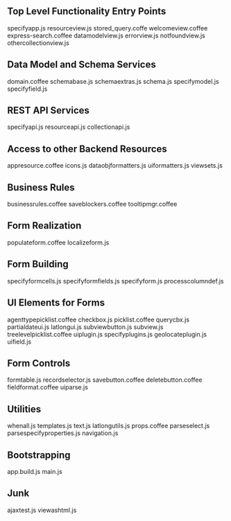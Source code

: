 Top Level Functionality Entry Points
------------------------------------
specifyapp.js
resourceview.js
stored_query.coffe
welcomeview.coffee
express-search.coffee
datamodelview.js
errorview.js
notfoundview.js
othercollectionview.js


Data Model and Schema Services
------------------------------
domain.coffee
schemabase.js
schemaextras.js
schema.js
specifymodel.js
specifyfield.js


REST API Services
-----------------
specifyapi.js
resourceapi.js
collectionapi.js


Access to other Backend Resources
--------------
appresource.coffee
icons.js
dataobjformatters.js
uiformatters.js
viewsets.js


Business Rules
--------------
businessrules.coffee
saveblockers.coffee
tooltipmgr.coffee


Form Realization
----------------
populateform.coffee
localizeform.js


Form Building
-------------
specifyformcells.js
specifyformfields.js
specifyform.js
processcolumndef.js


UI Elements for Forms
---------------------
agenttypepicklist.coffee
checkbox.js
picklist.coffee
querycbx.js
partialdateui.js
latlongui.js
subviewbutton.js
subview.js
treelevelpicklist.coffee
uiplugin.js
specifyplugins.js
geolocateplugin.js
uifield.js


Form Controls
-------------
formtable.js
recordselector.js
savebutton.coffee
deletebutton.coffee
fieldformat.coffee
uiparse.js


Utilities
---------
whenall.js
templates.js
text.js
latlongutils.js
props.coffee
parseselect.js
parsespecifyproperties.js
navigation.js


Bootstrapping
-------------
app.build.js
main.js


Junk
----
ajaxtest.js
viewashtml.js
